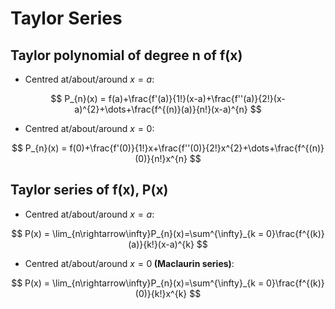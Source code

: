 # Taylor Series

## Taylor polynomial of degree n of f(x)

- Centred at/about/around $x = a$:

$$
P_{n}(x) = f(a)+\frac{f'(a)}{1!}(x-a)+\frac{f''(a)}{2!}(x-a)^{2}+\dots+\frac{f^{(n)}(a)}{n!}(x-a)^{n}
$$

- Centred at/about/around $x = 0$:

$$
P_{n}(x) = f(0)+\frac{f'(0)}{1!}x+\frac{f''(0)}{2!}x^{2}+\dots+\frac{f^{(n)}(0)}{n!}x^{n}
$$

## Taylor series of f(x), P(x)

- Centred at/about/around $x = a$:

$$
P(x) = \lim_{n\rightarrow\infty}P_{n}(x)=\sum^{\infty}_{k = 0}\frac{f^{(k)}(a)}{k!}(x-a)^{k}
$$

- Centred at/about/around $x = 0 \textbf{ (Maclaurin series)}$:

$$
P(x) = \lim_{n\rightarrow\infty}P_{n}(x)=\sum^{\infty}_{k = 0}\frac{f^{(k)}(0)}{k!}x^{k}
$$
